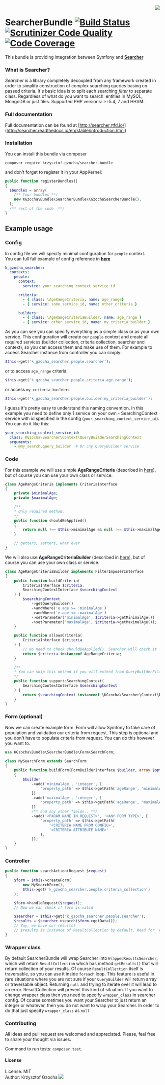 <img align="right" src="https://camo.githubusercontent.com/03659f3fcddeaec49aa2f494c1d4aff0ec9cbd36/687474703a2f2f7777772e636c6b65722e636f6d2f636c6970617274732f612f632f612f382f31313934393936353638313938333637303238396b63616368656772696e642e7376672e7468756d622e706e67"/>

# SearcherBundle [![Build Status](https://travis-ci.org/krzysztof-gzocha/searcher-bundle.svg?branch=master)](https://travis-ci.org/krzysztof-gzocha/searcher-bundle) [![Scrutinizer Code Quality](https://scrutinizer-ci.com/g/krzysztof-gzocha/searcher-bundle/badges/quality-score.png?b=master)](https://scrutinizer-ci.com/g/krzysztof-gzocha/searcher-bundle/?branch=master) [![Code Coverage](https://scrutinizer-ci.com/g/krzysztof-gzocha/searcher-bundle/badges/coverage.png?b=master)](https://scrutinizer-ci.com/g/krzysztof-gzocha/searcher-bundle/?branch=master)

This bundle is providing integration between Symfony and **[Searcher](https://github.com/krzysztof-gzocha/searcher)**

### What is Searcher?
*Searcher* is a library completely decoupled from any framework created in order to simplify construction of complex searching queries basing on passed criteria.
It's basic idea is to split each searching *filter* to separate class.
Regardless of what do you want to search: entities in MySQL, MongoDB or just files.
Supported PHP versions: >=5.4, 7 and HHVM.

### Full documentation
Full documentation can be found at [http://searcher.rtfd.io/](http://searcher.readthedocs.io/en/stable/introduction.html)

### Installation
You can install this bundle via composer
```
composer require krzysztof-gzocha/searcher-bundle
```
and don't forget to register it in your AppKernel:
```php
public function registerBundles()
{
  $bundles = array(
    /** Your bundles **/
    new KGzocha\Bundle\SearcherBundle\KGzochaSearcherBundle(),
  );
  /** rest of the code  **/
}
```

## Example usage
### Config
In config file we will specify minimal configuration for `people` context.  
You can full full example of config reference in **[here](https://github.com/krzysztof-gzocha/searcher-bundle/blob/master/src/KGzocha/Bundle/SearcherBundle/configReference.yml)**
```yaml
k_gzocha_searcher:
  contexts:
    people:
      context:
        service: your_searching_context_service_id

      criteria:
        - { class: \AgeRangeCriteria, name: age_range}
        - { service: some_service_id, name: other_criteria }

      builders:
        - { class: \AgeRangeCriteriaBuilder, name: age_range }
        - { service: other_service_id, name: my_criteria_builder }
```
As you can see you can specify everything as a simple class or as your own service.
This configuration will create our `people` context and create all required services (builder collection, criteria collection, searcher and context), so you can access them and make use of them. For example to access Searcher instance from controller you can simply:
```php
$this->get('k_gzocha_searcher.people.searcher');
```
or to access `age_range` criteria:
```php
$this->get('k_gzocha_searcher.people.criteria.age_range');
```
or access `my_criteria_builder`:
```php
$this->get('k_gzocha_searcher.people.builder.my_criteria_builder');
```
I guess it's pretty easy to understand this naming convention.
In this example you need to define only 1 service on your own - SearchingContext service with id specified in the config (`your_searching_context_service_id`). You can do it like this:
```yaml
your_searching_context_service_id:
  class: KGzocha\Searcher\Context\QueryBuilderSearchingContext
  arguments:
    - @my_search.query_builder  # Or any QueryBuilder service
```
### Code
For this example we will use simple **AgeRangeCriteria** (described in [here](https://github.com/krzysztof-gzocha/searcher)), but of course you can use your own class or service.
```php
class AgeRangeCriteria implements CriteriaInterface
{
    private $minimalAge;
    private $maximalAge;

    /**
    * Only required method.
    */
    public function shouldBeApplied()
    {
        return null !== $this->minimalAge && null !== $this->maximalAge;
    }

    // getters, setters, what ever
}
```
We will also use **AgeRangeCriteriaBuilder** (described in [here](https://github.com/krzysztof-gzocha/searcher)), but of course you can use your own class or service.
```php
class AgeRangeCriteriaBuilder implements FilterImposerInterface
{
    public function buildCriteria(
        CriteriaInterface $criteria,
        SearchingContextInterface $searchingContext
    ) {
        $searchingContext
            ->getQueryBuilder()
            ->andWhere('e.age >= :minimalAge')
            ->andWhere('e.age <= :maximalAge')
            ->setParameter('minimalAge', $criteria->getMinimalAge())
            ->setParameter('maximalAge', $criteria->getMaximalAge());
    }

    public function allowsCriteria(
        CriteriaInterface $criteria
    ) {
        // No need to check shouldBeApplied(). Searcher will check it
        return $criteria instanceof AgeRangeCriteria;
    }

    /**
    * You can skip this method if you will extend from QueryBuilderFilterImposer.
    */
    public function supportsSearchingContext(
        SearchingContextInterface $searchingContext
    ) {
        return $searchingContext instanceof \KGzocha\Searcher\Context\Doctrine\QueryBuilderSearchingContext;
    }
}
```
### Form (optional)
Now we can create example form. Form will allow Symfony to take care of population and validation our criteria from request.
This step is optional and you don't have to populate criteria from request. You can do this however you want to.
```php
use KGzocha\Bundle\SearcherBundle\Form\SearchForm;

class MySearchForm extends SearchForm
{
    public function buildForm(FormBuilderInterface $builder, array $options)
    {
        $builder
            ->add('minimalAge', 'integer', [
                'property_path' => $this->getPath('ageRange', 'minimalAge'),
            ])
            ->add('maximalAge', 'integer', [
                'property_path' => $this->getPath('ageRange', 'maximalAge'),
            ])
            /** and any other fields.. **/
            ->add('<PARAM NAME IN REQUEST>', '<ANY FORM TYPE>', [
                'property_path' => $this->getPath(
                    '<CRITERIA NAME FROM CONFIG>',
                    '<CRITERIA ATTRIBUTE NAME>'
                ),
            ]);
    }
}
```
### Controller
```php
public function searchAction(Request $request)
{
    $form = $this->createForm(
        new MySearchForm(),
        $this->get('k_gzocha_searcher.people.criteria_collection')
    );

    $form->handleRequest($request);
    // Now we can check if form is valid

    $searcher = $this->get('k_gzocha_searcher.people.searcher');
    $results = $searcher->search($form->getData());
    // Yay, we have our results!
    // $results is instance of ResultCollection by default. Read for 'wrapper_class'
}
```

### Wrapper class
By default SearcherBundle will wrap Searcher into `WrappedResultsSearcher`,
which will return `ResultCollection` which has method `getResults()` that will return collection of your results.
Of course `ResultCollection` itself is traversable, so you can use it inside `foreach` loop.
This feature is useful in rare situations where you are not sure if your `QueryBuilder` will return array or traversable object. Returning `null` and trying to iterate over it will lead to an error. ResultCollection will prevent this kind of situation. If you want to change wrapper class then you need to specify `wrapper_class` in searcher config.
Of course sometimes you want your Searcher to just return an integer or whatever, then you do not want to wrap your Searcher. In order to do that just specify `wrapper_class` as `null`

### Contributing
All ideas and pull request are welcomed and appreciated.
Please, feel free to share your thought via issues.

Command to run tests: `composer test`.

#### License
License: MIT  
Author: Krzysztof Gzocha [![](https://img.shields.io/badge/Twitter-%40kgzocha-blue.svg)](https://twitter.com/kgzocha)
